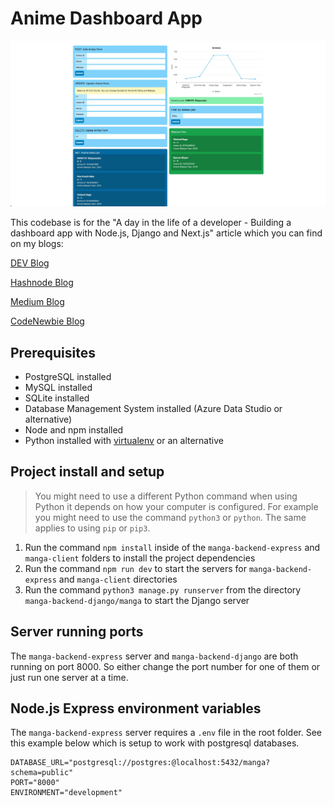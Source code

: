 # Anime Dashboard App

![Anime Dashboard App](/img/dashboard-app.jpeg 'Anime Dashboard App')

This codebase is for the "A day in the life of a developer - Building a dashboard app with Node.js, Django and Next.js" article which you can find on my blogs:

[DEV Blog](https://dev.to/andrewbaisden/a-day-in-the-life-of-a-developer-building-a-dashboard-app-with-sql-nodejs-django-and-nextjs-5en7)

[Hashnode Blog](https://andrewbaisden.hashnode.dev/a-day-in-the-life-of-a-developer-building-a-dashboard-app-with-sql-nodejs-django-and-nextjs)

[Medium Blog](https://andrewbaisden.medium.com/a-day-in-the-life-of-a-developer-building-a-dashboard-app-with-sql-node-js-django-and-next-js-728cc341024c)

[CodeNewbie Blog](https://community.codenewbie.org/andrewbaisden/a-day-in-the-life-of-a-developer-building-a-dashboard-app-with-sql-nodejs-django-and-nextjs-2318)

## Prerequisites

- PostgreSQL installed
- MySQL installed
- SQLite installed
- Database Management System installed (Azure Data Studio or alternative)
- Node and npm installed
- Python installed with [virtualenv](https://pypi.org/project/virtualenv/) or an alternative

## Project install and setup

> You might need to use a different Python command when using Python it depends on how your computer is configured. For example you might need to use the command `python3` or `python`. The same applies to using `pip` or `pip3`.

1. Run the command `npm install` inside of the `manga-backend-express` and `manga-client` folders to install the project dependencies
2. Run the command `npm run dev` to start the servers for `manga-backend-express` and `manga-client` directories
3. Run the command `python3 manage.py runserver` from the directory `manga-backend-django/manga` to start the Django server

## Server running ports

The `manga-backend-express` server and `manga-backend-django` are both running on port 8000. So either change the port number for one of them or just run one server at a time.

## Node.js Express environment variables

The `manga-backend-express` server requires a `.env` file in the root folder. See this example below which is setup to work with postgresql databases.

```shell
DATABASE_URL="postgresql://postgres:@localhost:5432/manga?schema=public"
PORT="8000"
ENVIRONMENT="development"
```
